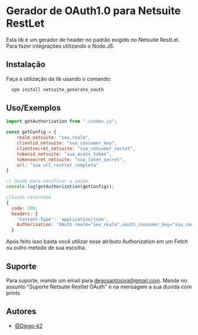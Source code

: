 
# Gerador de OAuth1.0 para Netsuite RestLet

Esta lib é um gerador de header no padrão exigido no Netsuite RestLet. Para fazer integrações utilizando o Node.JS.
## Instalação
Faça a utilização da lib usando o comando: 
```bash
  npm install netsuite_generate_oauth
```
    
## Uso/Exemplos
```Javascript 
import getAuthorization from "./index.js";

const getConfig = {
    realm_netsuite: "seu_realm",
    clientid_netsuite: "sua_consumer_key",
    clientsecret_netsuite: "sua_consumer_secret",
    tokenid_netsuite: "sua_acess_token",
    tokensecret_netsuite: "sua_token_secret",
    url: "sua_url_restlet_completa"
}

// Usado para verificar a saida.
console.log(getAuthorization(getConfig));

//Saida retornada
{
  code: 200,
  headers: {
    'Content-Type': 'application/json',
    Authorization: 'OAuth realm="seu_realm",oauth_consumer_key="sua_consumer_key",oauth_token="sua_Aces_token",oauth_signature_method="HMAC-SHA256",oauth_timestamp="1675861545",oauth_nonce="nonce_gerado",oauth_version="1.0",oauth_signature="signature_gerada"'
  }

``` 
Após feito isso basta você utilizar esse atributo Authorization em 
um Fetch ou outro metodo de sua escolha.
## Suporte

Para suporte, mande um email para degosantosiva@gmail.com. Mande no assunto "Suporte Netsuite Restlet OAuth" e na mensagem a sua duvida com prints

## Autores

- [@Diego-k2](https://github.com/Diego-k2)

